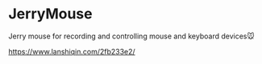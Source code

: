 # JerryMouse
Jerry mouse for recording and controlling mouse and keyboard devices🐭

https://www.lanshiqin.com/2fb233e2/
